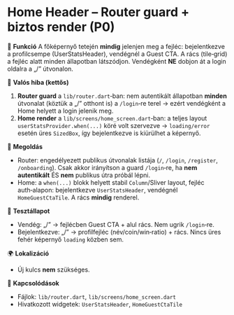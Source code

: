 # Home Header – Router guard + biztos render (P0)

🎯 **Funkció**
A főképernyő tetején **mindig** jelenjen meg a fejléc: bejelentkezve a profilcsempe (UserStatsHeader), vendégnél a Guest CTA. A rács (tile‑grid) a fejléc alatt minden állapotban látszódjon. Vendégként **NE** dobjon át a login oldalra a „/” útvonalon.

🧠 **Valós hiba (kettős)**

1. **Router guard** a `lib/router.dart`‑ban: nem autentikált állapotban **minden** útvonalat (köztük a „/” otthont is) a `/login`‑re terel → ezért vendégként a Home helyett a login jelenik meg.
2. **Home render** a `lib/screens/home_screen.dart`‑ban: a teljes layout `userStatsProvider.when(...)` köré volt szervezve → `loading/error` esetén üres `SizedBox`, így bejelentkezve is kiürülhet a képernyő.

🔧 **Megoldás**

* Router: engedélyezett publikus útvonalak listája (`/`, `/login`, `/register`, `/onboarding`). Csak akkor irányítson a guard `/login`‑re, ha **nem autentikált** ÉS **nem** publikus útra próbál lépni.
* Home: a `when(...)` blokk helyett stabil `Column`/Sliver layout, fejléc auth‑alapon: bejelentkezve `UserStatsHeader`, vendégnél `HomeGuestCtaTile`. A rács **mindig** renderel.

🧪 **Tesztállapot**

* Vendég: „/” → fejlécben Guest CTA + alul rács. Nem ugrik `/login`‑re.
* Bejelentkezve: „/” → profilfejléc (név/coin/win‑ratio) + rács. Nincs üres fehér képernyő `loading` közben sem.

🌍 **Lokalizáció**

* Új kulcs **nem** szükséges.

📎 **Kapcsolódások**

* Fájlok: `lib/router.dart`, `lib/screens/home_screen.dart`
* Hivatkozott widgetek: `UserStatsHeader`, `HomeGuestCtaTile`
